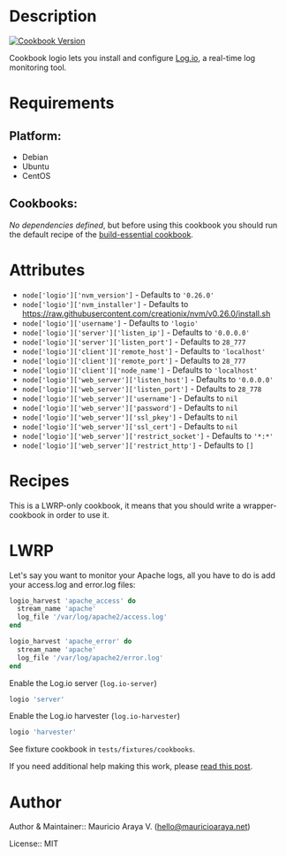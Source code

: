 # Description

[![Cookbook Version](http://img.shields.io/cookbook/v/logio.svg)]('http://img.shields.io/cookbook/v/logio.svg)

Cookbook logio lets you install and configure [Log.io](http://logio.org/), a real-time log monitoring tool.

# Requirements

## Platform:

* Debian
* Ubuntu
* CentOS



## Cookbooks:

*No dependencies defined*, but before using this cookbook you should run the default recipe of the [build-essential cookbook](https://supermarket.chef.io/cookbooks/build-essential).

# Attributes

* `node['logio']['nvm_version']` - Defaults to `'0.26.0'`
* `node['logio']['nvm_installer']` - Defaults to https://raw.githubusercontent.com/creationix/nvm/v0.26.0/install.sh
* `node['logio']['username']` - Defaults to `'logio'`
* `node['logio']['server']['listen_ip']` - Defaults to `'0.0.0.0'`
* `node['logio']['server']['listen_port']` - Defaults to `28_777`
* `node['logio']['client']['remote_host']` - Defaults to `'localhost'`
* `node['logio']['client']['remote_port']` - Defaults to `28_777`
* `node['logio']['client']['node_name']` - Defaults to `'localhost'`
* `node['logio']['web_server']['listen_host']` - Defaults to `'0.0.0.0'`
* `node['logio']['web_server']['listen_port']` - Defaults to `28_778`
* `node['logio']['web_server']['username']` - Defaults to `nil`
* `node['logio']['web_server']['password']` - Defaults to `nil`
* `node['logio']['web_server']['ssl_pkey']` - Defaults to `nil`
* `node['logio']['web_server']['ssl_cert']` - Defaults to `nil`
* `node['logio']['web_server']['restrict_socket']` - Defaults to `'*:*'`
* `node['logio']['web_server']['restrict_http']` - Defaults to `[]`


# Recipes

This is a LWRP-only cookbook, it means that you should write a wrapper-cookbook in order to use it.

# LWRP

Let's say you want to monitor your Apache logs, all you have to do is add your access.log and error.log files:

```ruby 
logio_harvest 'apache_access' do
  stream_name 'apache'
  log_file '/var/log/apache2/access.log'
end
```

```ruby 
logio_harvest 'apache_error' do
  stream_name 'apache'
  log_file '/var/log/apache2/error.log'
end
```

Enable the Log.io server (`log.io-server`)

```ruby
logio 'server'
```

Enable the Log.io harvester (`log.io-harvester`)

```ruby
logio 'harvester'
```

See fixture cookbook in `tests/fixtures/cookbooks`.

If you need additional help making this work, please [read this post](http://mauricioaraya.net/).

# Author

Author & Maintainer:: Mauricio Araya V. (<hello@mauricioaraya.net>)

License:: MIT